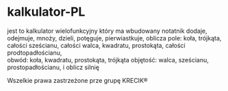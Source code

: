 # kalkulator-PL
jest to kalkulator wielofunkcyjny który ma wbudowany notatnik dodaje, odejmuje, mnoży, dzieli, potęguje, pierwiastkuje, oblicza 
pole: koła, trójkąta, całości sześcianu, całości walca, kwadratu, prostokąta, całości prodtopadłościanu,  
obwód: koła, kwadratu, prostokąta, trójkąta 
objętość: walca, sześcianu, prostopadłościanu, i oblicz silnię

Wszelkie prawa zastrzeżone prze grupę KRECIK®
